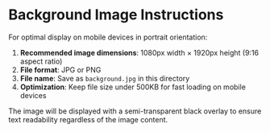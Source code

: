 # Background Image Instructions

For optimal display on mobile devices in portrait orientation:

1. **Recommended image dimensions**: 1080px width × 1920px height (9:16 aspect ratio)
2. **File format**: JPG or PNG
3. **File name**: Save as `background.jpg` in this directory
4. **Optimization**: Keep file size under 500KB for fast loading on mobile devices

The image will be displayed with a semi-transparent black overlay to ensure text readability regardless of the image content.
